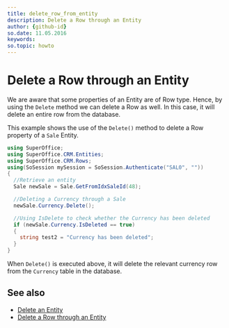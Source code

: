 ```yaml
---
title: delete_row_from_entity
description: Delete a Row through an Entity
author: {github-id}
so.date: 11.05.2016
keywords:
so.topic: howto
---
```


# Delete a Row through an Entity

We are aware that some properties of an Entity are of Row type. Hence, by using the `Delete` method we can delete a Row as well. In this case, it will delete an entire row from the database.

This example shows the use of the `Delete()` method to delete a Row property of a `Sale` Entity.

```csharp
using SuperOffice;
using SuperOffice.CRM.Entities;
using SuperOffice.CRM.Rows;
using(SoSession mySession = SoSession.Authenticate("SAL0", ""))
{
  //Retrieve an entity
  Sale newSale = Sale.GetFromIdxSaleId(48);

  //Deleting a Currency through a Sale
  newSale.Currency.Delete();

  //Using IsDelete to check whether the Currency has been deleted
  if (newSale.Currency.IsDeleted == true)
  {
    string test2 = "Currency has been deleted";
  }
}
```

When `Delete()` is executed above, it will delete the relevant currency row from the `Currency` table in the database.

## See also

* [Delete an Entity][1]
* [Delete a Row through an Entity][2]

<!-- Referenced links -->
[1]: ../entities/delete-entity.md
[2]: ../entities/delete-entity-from-entity.md
